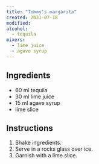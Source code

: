```yaml
---
title: "Tommy's margarita"
created: 2021-07-18
modified:
alcohol:
  - tequila
mixers:
  - lime juice
  - agave syrup
---
```



## Ingredients

- 60 ml tequila
- 30 ml lime juice
- 15 ml agave syrup
- lime slice

## Instructions

1. Shake ingredients.
2. Serve in a rocks glass over ice.
3. Garnish with a lime slice.
